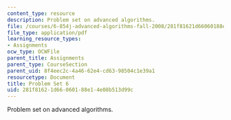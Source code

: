 ```yaml
---
content_type: resource
description: Problem set on advanced algorithms.
file: /courses/6-854j-advanced-algorithms-fall-2008/281f81621d66060188e14e08b513d99c_ps6.pdf
file_type: application/pdf
learning_resource_types:
- Assignments
ocw_type: OCWFile
parent_title: Assignments
parent_type: CourseSection
parent_uid: 8f4eec2c-4a46-62e4-cd63-98504c1e39a1
resourcetype: Document
title: Problem Set 6
uid: 281f8162-1d66-0601-88e1-4e08b513d99c
---
```

Problem set on advanced algorithms.

